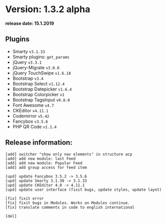 Version: 1.3.2 alpha
========================
**release date:	15.1.2019**

Plugins
-------
- Smarty                `v3.1.33`
- Smarty plugins:       `get_params`
- jQuery                `v3.3.1`
- jQuery-Migrate        `v3.0.0`
- jQuery TouchSwipe     `v1.6.18`
- Bootstrap             `v3.4`
- Bootstrap Select      `v1.12.4`
- Bootstrap Datepicker  `v1.6.4`
- Bootstrap Colorpicker `v1`
- Bootstrap TagsInput   `v0.8.0`
- Font Awesome          `v4.7`
- CKEditor              `v4.11.1`
- Codemirror            `v5.42`
- Fancybox	        `v3.5.6`
- PHP QR Code           `v1.1.4`


Release information:
-------------
	[add] switcher "show only nav elements" in structure acp
	[add] add new module: last Feed
	[add] add new module: Popular Feed
	[add] add group access for feed item
	
	[upd] update Fancybox 3.5.2 -> 3.5.6 
	[upd] update Smarty 3.1.30 -> 3.1.33 
	[upd] update CKEditor 4.8 -> 4.11.1 
	[upd] update user interface (fixit bugs, update styles, update layot)
	
	[fix] fixit error
	[fix] fixit bugs in Modules. Works on Modules continue.
	[fix] translate comments in code to english international
	
	[del] 